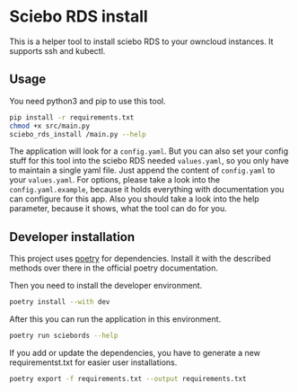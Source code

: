 # Sciebo RDS install

This is a helper tool to install sciebo RDS to your owncloud instances. It supports ssh and kubectl.

## Usage

You need python3 and pip to use this tool.

```bash
pip install -r requirements.txt
chmod +x src/main.py
sciebo_rds_install /main.py --help
```

The application will look for a `config.yaml`. But you can also set your config stuff for this tool into the sciebo RDS needed `values.yaml`, so you only have to maintain a single yaml file. Just append the content of `config.yaml` to your `values.yaml`. For options, please take a look into the `config.yaml.example`, because it holds everything with documentation you can configure for this app. Also you should take a look into the help parameter, because it shows, what the tool can do for you.

## Developer installation

This project uses [poetry](https://python-poetry.org/docs/#installation) for dependencies. Install it with the described methods over there in the official poetry documentation.

Then you need to install the developer environment.

```bash
poetry install --with dev
```

After this you can run the application in this environment.

```bash
poetry run sciebords --help
```

If you add or update the dependencies, you have to generate a new requirementst.txt for easier user installations.

```bash
poetry export -f requirements.txt --output requirements.txt
```
